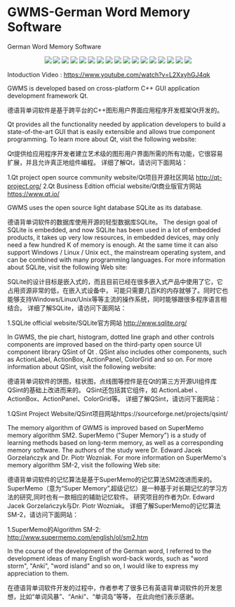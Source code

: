 # GWMS-German Word Memory Software
German Word Memory Software

<p align="center">
     <img src="https://github.com/ansleliu/GWMS-GermanWordMemorySoftware/blob/master/Software%20Images/GWMS.PNG" />
     <img src="https://github.com/ansleliu/GWMS-GermanWordMemorySoftware/blob/master/Software%20Images/%E7%99%BB%E5%BD%95%E7%95%8C%E9%9D%A2.jpg" />
     <img src="https://github.com/ansleliu/GWMS-GermanWordMemorySoftware/blob/master/Software%20Images/%E4%B8%BB%E7%95%8C%E9%9D%A22.jpg" />
     <img src="https://github.com/ansleliu/GWMS-GermanWordMemorySoftware/blob/master/Software%20Images/%E5%8F%B3%E9%94%AE%E8%8F%9C%E5%8D%951.jpg" />
     <img src="https://github.com/ansleliu/GWMS-GermanWordMemorySoftware/blob/master/Software%20Images/%E5%8F%B3%E9%94%AE%E8%8F%9C%E5%8D%952.jpg" />
     <img src="https://github.com/ansleliu/GWMS-GermanWordMemorySoftware/blob/master/Software%20Images/%E5%90%AF%E5%8A%A8%E8%AF%8D%E5%BA%93%E7%BC%96%E8%BE%91%E5%99%A8.jpg" />
     <img src="https://github.com/ansleliu/GWMS-GermanWordMemorySoftware/blob/master/Software%20Images/%E8%AF%8D%E5%BA%93%E7%BC%96%E8%BE%91%E5%99%A83.jpg" />
     <img src="https://github.com/ansleliu/GWMS-GermanWordMemorySoftware/blob/master/Software%20Images/%E6%89%93%E5%BC%80%E5%BE%B7%E8%AF%AD%E8%AF%8D%E5%85%B8.jpg" />
     <img src="https://github.com/ansleliu/GWMS-GermanWordMemorySoftware/blob/master/Software%20Images/%E9%80%89%E9%A1%B9%E8%AF%8D%E5%BA%93%E7%AE%A1%E7%90%86.jpg" />
     <img src="https://github.com/ansleliu/GWMS-GermanWordMemorySoftware/blob/master/Software%20Images/%E5%AD%A6%E4%B9%A0%E9%80%89%E6%8B%A91.jpg" />
     <img src="https://github.com/ansleliu/GWMS-GermanWordMemorySoftware/blob/master/Software%20Images/%E5%AD%A6%E4%B9%A0%E7%95%8C%E9%9D%A21.jpg" />
     <img src="https://github.com/ansleliu/GWMS-GermanWordMemorySoftware/blob/master/Software%20Images/%E5%AD%A6%E4%B9%A0%E9%85%8D%E7%BD%AE%E5%8F%91%E9%9F%B3%E9%85%8D%E7%BD%AE.jpg" />
     <img src="https://github.com/ansleliu/GWMS-GermanWordMemorySoftware/blob/master/Software%20Images/%E5%AD%A6%E4%B9%A0%E9%85%8D%E7%BD%AE%E5%AD%A6%E4%B9%A0%E6%A8%A1%E5%BC%8F.jpg" />
     <img src="https://github.com/ansleliu/GWMS-GermanWordMemorySoftware/blob/master/Software%20Images/%E7%BB%9F%E8%AE%A1%E5%88%86%E6%9E%901.jpg" />
     <img src="https://github.com/ansleliu/GWMS-GermanWordMemorySoftware/blob/master/Software%20Images/%E7%BB%9F%E8%AE%A1%E5%88%86%E6%9E%903.jpg" />
     <img src="https://github.com/ansleliu/GWMS-GermanWordMemorySoftware/blob/master/Software%20Images/%E7%BB%9F%E8%AE%A1%E5%88%86%E6%9E%904.jpg" />
     <img src="https://github.com/ansleliu/GWMS-GermanWordMemorySoftware/blob/master/Software%20Images/%E9%80%89%E9%A1%B9%E7%94%A8%E6%88%B7%E4%BF%A1%E6%81%AF.jpg" />
</p>

Intoduction Video : https://www.youtube.com/watch?v=L2XxyhGJ4qk

GWMS is developed based on cross-platform C++ GUI application development framework Qt.

德语背单词软件是基于跨平台的C++图形用户界面应用程序开发框架Qt开发的。

Qt provides all the functionality needed by application developers to build a state-of-the-art GUI that is easily extensible and allows true component programming. 
To learn more about Qt, visit the following website:

Qt提供给应用程序开发者建立艺术级的图形用户界面所需的所有功能，它很容易扩展，并且允许真正地组件编程。
详细了解Qt，请访问下面网站：
     
1.Qt project open source community website/Qt项目开源社区网站 http://qt-project.org/
2.Qt Business Edition official website/Qt商业版官方网站 https://www.qt.io/

GWMS uses the open source light database SQLite as its database.

德语背单词软件的数据库使用开源的轻型数据库SQLite。
The design goal of SQLite  is embedded, and now SQLite has been used in a lot of embedded products, it takes up very low resources, in embedded devices, may only need a few hundred K of memory is enough. At the same time it can also support Windows / Linux / Unix ect.,  the mainstream operating system, and can be combined with many programming languages. 
For more information about SQLite, visit the following Web site:

SQLite的设计目标是嵌入式的，而且目前已经在很多嵌入式产品中使用了它，它占用资源非常的低，在嵌入式设备中，
可能只需要几百K的内存就够了。同时它也能够支持Windows/Linux/Unix等等主流的操作系统，同时能够跟很多程序语言相结合。
详细了解SQLite，请访问下面网站：
     
1.SQLite official website/SQLite官方网站 http://www.sqlite.org/ 

In GWMS, the pie chart, histogram, dotted line graph and other controls components are  improved based on the third-party open source UI component library QSint of Qt .
QSint also includes other components, such as ActionLabel, ActionBox, ActionPanel, ColorGrid and so on.
For more information about QSint, visit the following website:

德语背单词软件的饼图，柱状图，点线图等控件是在Qt的第三方开源UI组件库QSint的基础上改进而来的。
QSint还包括其它组件，如 ActionLabel 、ActionBox、ActionPanel、ColorGrid等。
详细了解QSint，请访问下面网站：
     
1.QSint Project Website/QSint项目网站https://sourceforge.net/projects/qsint/

The memory algorithm of GWMS  is improved based on SuperMemo memory algorithm SM2.
SuperMemo ("Super Memory") is a study of learning methods based on long-term memory, as well as a corresponding memory software.
The authors of the study were Dr. Edward Jacek Gorzelańczyk and Dr. Piotr Wozniak.
For more information on SuperMemo's memory algorithm SM-2, visit the following Web site:

德语背单词软件的记忆算法是基于SuperMemo的记忆算法SM2改进而来的。
SuperMemo（意为“Super Memory”,超级记忆）是一种基于对长期记忆的学习方法的研究,同时也有一款相应的辅助记忆软件。
研究项目的作者为Dr. Edward Jacek Gorzelańczyk与Dr. Piotr Wozniak。
详细了解SuperMemo的记忆算法SM-2，请访问下面网站：
   
1.SuperMemo的Algorithm SM-2: http://www.supermemo.com/english/ol/sm2.htm

In the course of the development of the German word, I referred to the development ideas of many English word-back words, such as "word storm", "Anki", "word island" and so on,
I would like to express my appreciation to them.

在德语背单词软件开发的过程中，作者参考了很多已有英语背单词软件的开发思想，比如“单词风暴”、“Anki”、“单词岛”等等，
在此向他们表示感谢。


 



